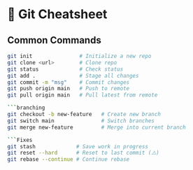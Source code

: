 # 🧠 Git Cheatsheet

## Common Commands

```bash
git init               # Initialize a new repo
git clone <url>        # Clone repo
git status             # Check status
git add .              # Stage all changes
git commit -m "msg"    # Commit changes
git push origin main   # Push to remote
git pull origin main   # Pull latest from remote

```branching
git checkout -b new-feature   # Create new branch
git switch main               # Switch branches
git merge new-feature         # Merge into current branch

```Fixes
git stash             # Save work in progress
git reset --hard      # Reset to last commit (⚠️)
git rebase --continue # Continue rebase
